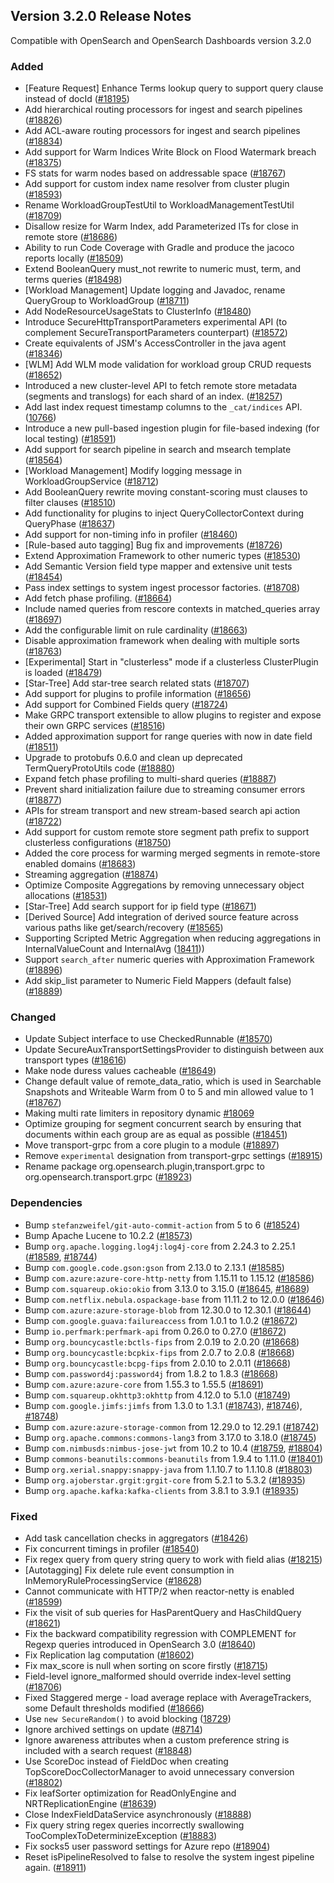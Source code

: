 ## Version 3.2.0 Release Notes

Compatible with OpenSearch and OpenSearch Dashboards version 3.2.0

### Added
* [Feature Request] Enhance Terms lookup query to support query clause instead of docId ([#18195](https://github.com/opensearch-project/OpenSearch/issues/18195))
* Add hierarchical routing processors for ingest and search pipelines ([#18826](https://github.com/opensearch-project/OpenSearch/pull/18826))
* Add ACL-aware routing processors for ingest and search pipelines ([#18834](https://github.com/opensearch-project/OpenSearch/pull/18834))
* Add support for Warm Indices Write Block on Flood Watermark breach ([#18375](https://github.com/opensearch-project/OpenSearch/pull/18375))
* FS stats for warm nodes based on addressable space ([#18767](https://github.com/opensearch-project/OpenSearch/pull/18767))
* Add support for custom index name resolver from cluster plugin ([#18593](https://github.com/opensearch-project/OpenSearch/pull/18593))
* Rename WorkloadGroupTestUtil to WorkloadManagementTestUtil ([#18709](https://github.com/opensearch-project/OpenSearch/pull/18709))
* Disallow resize for Warm Index, add Parameterized ITs for close in remote store ([#18686](https://github.com/opensearch-project/OpenSearch/pull/18686))
* Ability to run Code Coverage with Gradle and produce the jacoco reports locally ([#18509](https://github.com/opensearch-project/OpenSearch/issues/18509))
* Extend BooleanQuery must_not rewrite to numeric must, term, and terms queries ([#18498](https://github.com/opensearch-project/OpenSearch/pull/18498))
* [Workload Management] Update logging and Javadoc, rename QueryGroup to WorkloadGroup ([#18711](https://github.com/opensearch-project/OpenSearch/issues/18711))
* Add NodeResourceUsageStats to ClusterInfo ([#18480](https://github.com/opensearch-project/OpenSearch/issues/18472))
* Introduce SecureHttpTransportParameters experimental API (to complement SecureTransportParameters counterpart) ([#18572](https://github.com/opensearch-project/OpenSearch/issues/18572))
* Create equivalents of JSM's AccessController in the java agent ([#18346](https://github.com/opensearch-project/OpenSearch/issues/18346))
* [WLM] Add WLM mode validation for workload group CRUD requests ([#18652](https://github.com/opensearch-project/OpenSearch/issues/18652))
* Introduced a new cluster-level API to fetch remote store metadata (segments and translogs) for each shard of an index. ([#18257](https://github.com/opensearch-project/OpenSearch/pull/18257))
* Add last index request timestamp columns to the `_cat/indices` API. ([10766](https://github.com/opensearch-project/OpenSearch/issues/10766))
* Introduce a new pull-based ingestion plugin for file-based indexing (for local testing) ([#18591](https://github.com/opensearch-project/OpenSearch/pull/18591))
* Add support for search pipeline in search and msearch template ([#18564](https://github.com/opensearch-project/OpenSearch/pull/18564))
* [Workload Management] Modify logging message in WorkloadGroupService ([#18712](https://github.com/opensearch-project/OpenSearch/pull/18712))
* Add BooleanQuery rewrite moving constant-scoring must clauses to filter clauses ([#18510](https://github.com/opensearch-project/OpenSearch/issues/18510))
* Add functionality for plugins to inject QueryCollectorContext during QueryPhase ([#18637](https://github.com/opensearch-project/OpenSearch/pull/18637))
* Add support for non-timing info in profiler ([#18460](https://github.com/opensearch-project/OpenSearch/issues/18460))
* [Rule-based auto tagging] Bug fix and improvements ([#18726](https://github.com/opensearch-project/OpenSearch/pull/18726))
* Extend Approximation Framework to other numeric types ([#18530](https://github.com/opensearch-project/OpenSearch/issues/18530))
* Add Semantic Version field type mapper and extensive unit tests ([#18454](https://github.com/opensearch-project/OpenSearch/pull/18454))
* Pass index settings to system ingest processor factories. ([#18708](https://github.com/opensearch-project/OpenSearch/pull/18708))
* Add fetch phase profiling. ([#18664](https://github.com/opensearch-project/OpenSearch/pull/18664))
* Include named queries from rescore contexts in matched_queries array ([#18697](https://github.com/opensearch-project/OpenSearch/pull/18697))
* Add the configurable limit on rule cardinality ([#18663](https://github.com/opensearch-project/OpenSearch/pull/18663))
* Disable approximation framework when dealing with multiple sorts ([#18763](https://github.com/opensearch-project/OpenSearch/pull/18763))
* [Experimental] Start in "clusterless" mode if a clusterless ClusterPlugin is loaded ([#18479](https://github.com/opensearch-project/OpenSearch/pull/18479))
* [Star-Tree] Add star-tree search related stats ([#18707](https://github.com/opensearch-project/OpenSearch/pull/18707))
* Add support for plugins to profile information ([#18656](https://github.com/opensearch-project/OpenSearch/pull/18656))
* Add support for Combined Fields query ([#18724](https://github.com/opensearch-project/OpenSearch/pull/18724))
* Make GRPC transport extensible to allow plugins to register and expose their own GRPC services ([#18516](https://github.com/opensearch-project/OpenSearch/pull/18516))
* Added approximation support for range queries with now in date field ([#18511](https://github.com/opensearch-project/OpenSearch/pull/18511))
* Upgrade to protobufs 0.6.0 and clean up deprecated TermQueryProtoUtils code ([#18880](https://github.com/opensearch-project/OpenSearch/pull/18880))
* Expand fetch phase profiling to multi-shard queries ([#18887](https://github.com/opensearch-project/OpenSearch/pull/18887))
* Prevent shard initialization failure due to streaming consumer errors ([#18877](https://github.com/opensearch-project/OpenSearch/pull/18877))
* APIs for stream transport and new stream-based search api action ([#18722](https://github.com/opensearch-project/OpenSearch/pull/18722))
* Add support for custom remote store segment path prefix to support clusterless configurations ([#18750](https://github.com/opensearch-project/OpenSearch/issues/18750))
* Added the core process for warming merged segments in remote-store enabled domains ([#18683](https://github.com/opensearch-project/OpenSearch/pull/18683))
* Streaming aggregation ([#18874](https://github.com/opensearch-project/OpenSearch/pull/18874))
* Optimize Composite Aggregations by removing unnecessary object allocations ([#18531](https://github.com/opensearch-project/OpenSearch/pull/18531))
* [Star-Tree] Add search support for ip field type ([#18671](https://github.com/opensearch-project/OpenSearch/pull/18671))
* [Derived Source] Add integration of derived source feature across various paths like get/search/recovery ([#18565](https://github.com/opensearch-project/OpenSearch/pull/18565))
* Supporting Scripted Metric Aggregation when reducing aggregations in InternalValueCount and InternalAvg ([18411](https://github.com/opensearch-project/OpenSearch/pull18411)))
* Support `search_after` numeric queries with Approximation Framework ([#18896](https://github.com/opensearch-project/OpenSearch/pull/18896))
* Add skip_list parameter to Numeric Field Mappers (default false) ([#18889](https://github.com/opensearch-project/OpenSearch/pull/18889))

### Changed
* Update Subject interface to use CheckedRunnable ([#18570](https://github.com/opensearch-project/OpenSearch/issues/18570))
* Update SecureAuxTransportSettingsProvider to distinguish between aux transport types ([#18616](https://github.com/opensearch-project/OpenSearch/pull/18616))
* Make node duress values cacheable ([#18649](https://github.com/opensearch-project/OpenSearch/pull/18649))
* Change default value of remote_data_ratio, which is used in Searchable Snapshots and Writeable Warm from 0 to 5 and min allowed value to 1 ([#18767](https://github.com/opensearch-project/OpenSearch/pull/18767))
* Making multi rate limiters in repository dynamic [#18069](https://github.com/opensearch-project/OpenSearch/pull/18069)
* Optimize grouping for segment concurrent search by ensuring that documents within each group are as equal as possible ([#18451](https://github.com/opensearch-project/OpenSearch/pull/18451))
* Move transport-grpc from a core plugin to a module ([#18897](https://github.com/opensearch-project/OpenSearch/pull/18897))
* Remove `experimental` designation from transport-grpc settings ([#18915](https://github.com/opensearch-project/OpenSearch/pull/18915))
* Rename package org.opensearch.plugin,transport.grpc to org.opensearch.transport.grpc ([#18923](https://github.com/opensearch-project/OpenSearch/pull/18923))

### Dependencies
* Bump `stefanzweifel/git-auto-commit-action` from 5 to 6 ([#18524](https://github.com/opensearch-project/OpenSearch/pull/18524))
* Bump Apache Lucene to 10.2.2 ([#18573](https://github.com/opensearch-project/OpenSearch/pull/18573))
* Bump `org.apache.logging.log4j:log4j-core` from 2.24.3 to 2.25.1 ([#18589](https://github.com/opensearch-project/OpenSearch/pull/18589), [#18744](https://github.com/opensearch-project/OpenSearch/pull/18744))
* Bump `com.google.code.gson:gson` from 2.13.0 to 2.13.1 ([#18585](https://github.com/opensearch-project/OpenSearch/pull/18585))
* Bump `com.azure:azure-core-http-netty` from 1.15.11 to 1.15.12 ([#18586](https://github.com/opensearch-project/OpenSearch/pull/18586))
* Bump `com.squareup.okio:okio` from 3.13.0 to 3.15.0 ([#18645](https://github.com/opensearch-project/OpenSearch/pull/18645), [#18689](https://github.com/opensearch-project/OpenSearch/pull/18689))
* Bump `com.netflix.nebula.ospackage-base` from 11.11.2 to 12.0.0 ([#18646](https://github.com/opensearch-project/OpenSearch/pull/18646))
* Bump `com.azure:azure-storage-blob` from 12.30.0 to 12.30.1 ([#18644](https://github.com/opensearch-project/OpenSearch/pull/18644))
* Bump `com.google.guava:failureaccess` from 1.0.1 to 1.0.2 ([#18672](https://github.com/opensearch-project/OpenSearch/pull/18672))
* Bump `io.perfmark:perfmark-api` from 0.26.0 to 0.27.0 ([#18672](https://github.com/opensearch-project/OpenSearch/pull/18672))
* Bump `org.bouncycastle:bctls-fips` from 2.0.19 to 2.0.20 ([#18668](https://github.com/opensearch-project/OpenSearch/pull/18668))
* Bump `org.bouncycastle:bcpkix-fips` from 2.0.7 to 2.0.8 ([#18668](https://github.com/opensearch-project/OpenSearch/pull/18668))
* Bump `org.bouncycastle:bcpg-fips` from 2.0.10 to 2.0.11 ([#18668](https://github.com/opensearch-project/OpenSearch/pull/18668))
* Bump `com.password4j:password4j` from 1.8.2 to 1.8.3 ([#18668](https://github.com/opensearch-project/OpenSearch/pull/18668))
* Bump `com.azure:azure-core` from 1.55.3 to 1.55.5 ([#18691](https://github.com/opensearch-project/OpenSearch/pull/18691))
* Bump `com.squareup.okhttp3:okhttp` from 4.12.0 to 5.1.0 ([#18749](https://github.com/opensearch-project/OpenSearch/pull/18749))
* Bump `com.google.jimfs:jimfs` from 1.3.0 to 1.3.1 ([#18743](https://github.com/opensearch-project/OpenSearch/pull/18743)), [#18746](https://github.com/opensearch-project/OpenSearch/pull/18746)), [#18748](https://github.com/opensearch-project/OpenSearch/pull/18748))
* Bump `com.azure:azure-storage-common` from 12.29.0 to 12.29.1 ([#18742](https://github.com/opensearch-project/OpenSearch/pull/18742))
* Bump `org.apache.commons:commons-lang3` from 3.17.0 to 3.18.0 ([#18745](https://github.com/opensearch-project/OpenSearch/pull/18745))
* Bump `com.nimbusds:nimbus-jose-jwt` from 10.2 to 10.4 ([#18759](https://github.com/opensearch-project/OpenSearch/pull/18759), [#18804](https://github.com/opensearch-project/OpenSearch/pull/18804))
* Bump `commons-beanutils:commons-beanutils` from 1.9.4 to 1.11.0 ([#18401](https://github.com/opensearch-project/OpenSearch/issues/18401))
* Bump `org.xerial.snappy:snappy-java` from 1.1.10.7 to 1.1.10.8 ([#18803](https://github.com/opensearch-project/OpenSearch/pull/18803))
* Bump `org.ajoberstar.grgit:grgit-core` from 5.2.1 to 5.3.2 ([#18935](https://github.com/opensearch-project/OpenSearch/pull/18935))
* Bump `org.apache.kafka:kafka-clients` from 3.8.1 to 3.9.1 ([#18935](https://github.com/opensearch-project/OpenSearch/pull/18935))

### Fixed
* Add task cancellation checks in aggregators ([#18426](https://github.com/opensearch-project/OpenSearch/pull/18426))
* Fix concurrent timings in profiler ([#18540](https://github.com/opensearch-project/OpenSearch/pull/18540))
* Fix regex query from query string query to work with field alias ([#18215](https://github.com/opensearch-project/OpenSearch/issues/18215))
* [Autotagging] Fix delete rule event consumption in InMemoryRuleProcessingService ([#18628](https://github.com/opensearch-project/OpenSearch/pull/18628))
* Cannot communicate with HTTP/2 when reactor-netty is enabled ([#18599](https://github.com/opensearch-project/OpenSearch/pull/18599))
* Fix the visit of sub queries for HasParentQuery and HasChildQuery ([#18621](https://github.com/opensearch-project/OpenSearch/pull/18621))
* Fix the backward compatibility regression with COMPLEMENT for Regexp queries introduced in OpenSearch 3.0 ([#18640](https://github.com/opensearch-project/OpenSearch/pull/18640))
* Fix Replication lag computation ([#18602](https://github.com/opensearch-project/OpenSearch/pull/18602))
* Fix max_score is null when sorting on score firstly ([#18715](https://github.com/opensearch-project/OpenSearch/pull/18715))
* Field-level ignore_malformed should override index-level setting ([#18706](https://github.com/opensearch-project/OpenSearch/pull/18706))
* Fixed Staggered merge -  load average replace with AverageTrackers, some Default thresholds modified ([#18666](https://github.com/opensearch-project/OpenSearch/pull/18666))
* Use `new SecureRandom()` to avoid blocking ([18729](https://github.com/opensearch-project/OpenSearch/issues/18729))
* Ignore archived settings on update ([#8714](https://github.com/opensearch-project/OpenSearch/issues/8714))
* Ignore awareness attributes when a custom preference string is included with a search request ([#18848](https://github.com/opensearch-project/OpenSearch/pull/18848))
* Use ScoreDoc instead of FieldDoc when creating TopScoreDocCollectorManager to avoid unnecessary conversion ([#18802](https://github.com/opensearch-project/OpenSearch/pull/18802))
* Fix leafSorter optimization for ReadOnlyEngine and NRTReplicationEngine ([#18639](https://github.com/opensearch-project/OpenSearch/pull/18639))
* Close IndexFieldDataService asynchronously ([#18888](https://github.com/opensearch-project/OpenSearch/pull/18888))
* Fix query string regex queries incorrectly swallowing TooComplexToDeterminizeException ([#18883](https://github.com/opensearch-project/OpenSearch/pull/18883))
* Fix socks5 user password settings for Azure repo ([#18904](https://github.com/opensearch-project/OpenSearch/pull/18904))
* Reset isPipelineResolved to false to resolve the system ingest pipeline again. ([#18911](https://github.com/opensearch-project/OpenSearch/pull/18911))